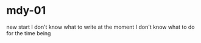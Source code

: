 # mdy-01
new start
I don't know what to write at the moment
I don't know what to do for the time being
